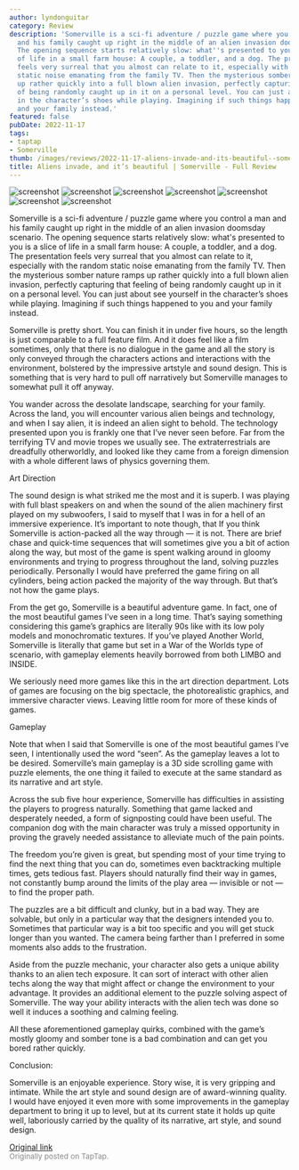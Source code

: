 ```yaml
---
author: lyndonguitar
category: Review
description: 'Somerville is a sci-fi adventure / puzzle game where you control a man
  and his family caught up right in the middle of an alien invasion doomsday scenario.
  The opening sequence starts relatively slow: what''s presented to you is a slice
  of life in a small farm house: A couple, a toddler, and a dog. The presentation
  feels very surreal that you almost can relate to it, especially with the random
  static noise emanating from the family TV. Then the mysterious somber nature ramps
  up rather quickly into a full blown alien invasion, perfectly capturing that feeling
  of being randomly caught up in it on a personal level. You can just about see yourself
  in the character’s shoes while playing. Imagining if such things happened to you
  and your family instead.'
featured: false
pubDate: 2022-11-17
tags:
- taptap
- Somerville
thumb: /images/reviews/2022-11-17-aliens-invade-and-its-beautiful--somerville---full-review-0.avif
title: Aliens invade, and it’s beautiful | Somerville - Full Review
---
```


<div class="gallery">
  <img src="/images/reviews/2022-11-17-aliens-invade-and-its-beautiful--somerville---full-review-0.avif" alt="screenshot" />
  <img src="/images/reviews/2022-11-17-aliens-invade-and-its-beautiful--somerville---full-review-1.avif" alt="screenshot" />
  <img src="/images/reviews/2022-11-17-aliens-invade-and-its-beautiful--somerville---full-review-2.avif" alt="screenshot" />
  <img src="/images/reviews/2022-11-17-aliens-invade-and-its-beautiful--somerville---full-review-3.avif" alt="screenshot" />
  <img src="/images/reviews/2022-11-17-aliens-invade-and-its-beautiful--somerville---full-review-4.avif" alt="screenshot" />
  <img src="/images/reviews/2022-11-17-aliens-invade-and-its-beautiful--somerville---full-review-5.avif" alt="screenshot" />
  <img src="/images/reviews/2022-11-17-aliens-invade-and-its-beautiful--somerville---full-review-6.avif" alt="screenshot" />
</div>

Somerville is a sci-fi adventure / puzzle game where you control a man and his family caught up right in the middle of an alien invasion doomsday scenario. The opening sequence starts relatively slow: what's presented to you is a slice of life in a small farm house: A couple, a toddler, and a dog. The presentation feels very surreal that you almost can relate to it, especially with the random static noise emanating from the family TV. Then the mysterious somber nature ramps up rather quickly into a full blown alien invasion, perfectly capturing that feeling of being randomly caught up in it on a personal level. You can just about see yourself in the character’s shoes while playing. Imagining if such things happened to you and your family instead.

Somerville is pretty short. You can finish it in under five hours, so the length is just comparable to a full feature film. And it does feel like a film sometimes, only that there is no dialogue in the game and all the story is only conveyed through the characters actions and interactions with the environment, bolstered by the impressive artstyle and sound design. This is something that is very hard to pull off narratively but Somerville manages to somewhat pull it off anyway.

You wander across the desolate landscape, searching for your family. Across the land, you will encounter various alien beings and technology, and when I say alien, it is indeed an alien sight to behold. The technology presented upon you is frankly one that I’ve never seen before. Far from the terrifying TV and movie tropes we usually see. The extraterrestrials are dreadfully otherworldly, and looked like they came from a foreign dimension with a whole different laws of physics governing them.

Art Direction

The sound design is what striked me the most and it is superb. I was playing with full blast speakers on and when the sound of the alien machinery first played on my subwoofers, I said to myself that I was in for a hell of an immersive experience. It’s important to note though, that If you think Somerville is action-packed all the way through — it is not. There are brief chase and quick-time sequences that will sometimes give you a bit of action along the way, but most of the game is spent walking around in gloomy environments and trying to progress throughout the land, solving puzzles periodically. Personally I would have preferred the game firing on all cylinders, being action packed the majority of the way through. But that’s not how the game plays.

From the get go, Somerville is a beautiful adventure game. In fact, one of the most beautiful games I’ve seen in a long time. That’s saying something considering this game’s graphics are literally 90s like with its low poly models and monochromatic textures. If you’ve played Another World, Somerville is literally that game but set in a War of the Worlds type of scenario, with gameplay elements heavily borrowed from both LIMBO and INSIDE.

We seriously need more games like this in the art direction department. Lots of games are focusing on the big spectacle, the photorealistic graphics, and immersive character views. Leaving little room for more of these kinds of games.

Gameplay

Note that when I said that Somerville is one of the most beautiful games I’ve seen, I intentionally used the word “seen”. As the gameplay leaves a lot to be desired. Somerville’s main gameplay is a 3D side scrolling game with puzzle elements, the one thing it failed to execute at the same standard as its narrative and art style.

Across the sub five hour experience, Somerville has difficulties in assisting the players to progress naturally. Something that game lacked and desperately needed, a form of signposting could have been useful. The companion dog with the main character was truly a missed opportunity in proving the gravely needed assistance to alleviate much of the pain points.

The freedom you’re given is great, but spending most of your time trying to find the next thing that you can do, sometimes even backtracking multiple times, gets tedious fast. Players should naturally find their way in games, not constantly bump around the limits of the play area — invisible or not — to find the proper path.

The puzzles are a bit difficult and clunky, but in a bad way. They are solvable, but only in a particular way that the designers intended you to. Sometimes that particular way is a bit too specific and you will get stuck longer than you wanted. The camera being farther than I preferred in some moments also adds to the frustration.

Aside from the puzzle mechanic, your character also gets a unique ability thanks to an alien tech exposure. It can sort of interact with other alien techs along the way that might affect or change the environment to your advantage. It provides an additional element to the puzzle solving aspect of Somerville. The way your ability interacts with the alien tech was done so well it induces a soothing and calming feeling.

All these aforementioned gameplay quirks, combined with the game’s mostly gloomy and somber tone is a bad combination and can get you bored rather quickly.

Conclusion:

Somerville is an enjoyable experience. Story wise, it is very gripping and intimate. While the art style and sound design are of award-winning quality. I would have enjoyed it even more with some improvements in the gameplay department to bring it up to level, but at its current state it holds up quite well, laboriously carried by the quality of its narrative, art style, and sound design.

[Original link](https://www.taptap.io/post/3025062)<br><span style="font-size: 0.95em; color: #888;">Originally posted on TapTap.</span>